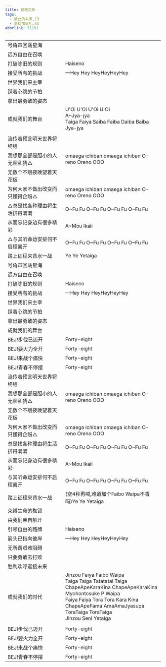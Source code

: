 ```yaml
---
title: 征程之乐
tags:
  - 彼此的未来,13
  - 奇幻加冕礼,41
abbrlink: 51191
---
```

|      |      |
|--|--|
|号角声回荡星海|      |
|远方自由在召唤|      |
|打破陈旧的规则|Haiseno|
|接受所有的挑战|—Hey Hey HeyHeyHeyHey|
|世界我们来主宰|      |
|踩着心跳的节拍|      |
|拿出最勇敢的姿态|      |
|成就我们的舞台|U'Oi U'Oi U'Oi U'Oi<br>A~Jya-jya<br>Taiga Faiya Saiba Faiba Daiba Baiba Jya-jya|
|      |      |
|流传着预言明天世界将终结|      |
|我想那全部是胆小的人无聊乱猜△|omaega ichiban omaega ichiban O-reno Oreno OOO|
|无数个不眠夜晚望着天花板|      |
|为何大家不做出改变而只懂得企盼△|omaega ichiban omaega ichiban O-reno Oreno OOO|
|△总是找各种理由将生活排得满满|O~Fu Fu O~Fu Fu O~Fu Fu O~Fu Fu|
|从而忘记身边有很多精彩|A~Mou Ikaii|
|△与其听命运安排何不启程离开|O~Fu Fu O~Fu Fu O~Fu Fu O~Fu Fu|
|踏上征程来背水一战|Ye Ye Yetaiga|
|号角声回荡星海|      |
|远方自由在召唤|      |
|打破陈旧的规则|Haiseno|
|接受所有的挑战|—Hey Hey HeyHeyHeyHey|
|世界我们来主宰|      |
|踩着心跳的节拍|      |
|拿出最勇敢的姿态|      |
|成就我们的舞台|      |
|BEJ!步伐已迈开|Forty-eight|
|BEJ!要火力全开|Forty-eight|
|BEJ!来战个痛快|Forty-eight|
|BEJ!青春不停摆|Forty-eight|
|流传着预言明天世界将终结|      |
|我想那全部是胆小的人无聊乱猜△|omaega ichiban omaega ichiban O-reno Oreno OOO|
|无数个不眠夜晚望着天花板|      |
|为何大家不做出改变而只懂得企盼△|omaega ichiban omaega ichiban O-reno Oreno OOO|
|总是找各种理由将生活排得满满|O~Fu Fu O~Fu Fu O~Fu Fu O~Fu Fu|
|从而忘记身边有很多精彩|A~Mou Ikaii|
|与其听命运安排何不启程离开|O~Fu Fu O~Fu Fu O~Fu Fu O~Fu Fu|
|踏上征程来背水一战|(空4秒再喊,难道加个Faibo Waipa不香吗)Ye Ye Yetaiga|
|束缚生命的枷锁|      |
|由我们亲自解开|      |
|引领自由的路牌|Haiseno|
|箭头已指向彼岸|—Hey Hey HeyHeyHeyHey|
|无所谓艰难阻碍|      |
|只要勇敢去打败|      |
|胜利欢呼迎接未来|      |
|成就我们的时代|Jinzou Faiya Faibo Waipa<br>Taiga Taiga Tatatatai Taiga<br>ChapeApeKaraKina ChapeApeKaraKina<br>Myohontosuke P Waipa<br>Faiya Faiya Tora Tora Kara Kina<br>ChapeApeFama AmaAmaJyasupa<br>ToraTaiga ToraTaiga<br>Jinzou Seni Yetaiga|
|      |      |
|BEJ!步伐已迈开|Forty-eight|
|BEJ!要火力全开|Forty-eight|
|BEJ!来战个痛快|Forty-eight|
|BEJ!青春不停摆|Forty-eight|